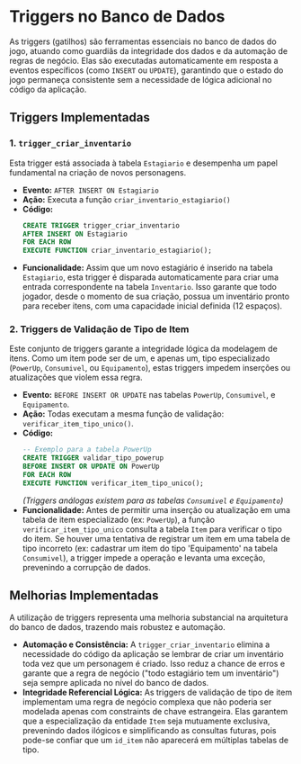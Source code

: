 # Triggers no Banco de Dados

As triggers (gatilhos) são ferramentas essenciais no banco de dados do jogo, atuando como guardiãs da integridade dos dados e da automação de regras de negócio. Elas são executadas automaticamente em resposta a eventos específicos (como `INSERT` ou `UPDATE`), garantindo que o estado do jogo permaneça consistente sem a necessidade de lógica adicional no código da aplicação.

## Triggers Implementadas

### 1. `trigger_criar_inventario`

Esta trigger está associada à tabela `Estagiario` e desempenha um papel fundamental na criação de novos personagens.

-   **Evento:** `AFTER INSERT ON Estagiario`
-   **Ação:** Executa a função `criar_inventario_estagiario()`
-   **Código:**
    ```sql
    CREATE TRIGGER trigger_criar_inventario
    AFTER INSERT ON Estagiario
    FOR EACH ROW
    EXECUTE FUNCTION criar_inventario_estagiario();
    ```
-   **Funcionalidade:** Assim que um novo estagiário é inserido na tabela `Estagiario`, esta trigger é disparada automaticamente para criar uma entrada correspondente na tabela `Inventario`. Isso garante que todo jogador, desde o momento de sua criação, possua um inventário pronto para receber itens, com uma capacidade inicial definida (12 espaços).

### 2. Triggers de Validação de Tipo de Item

Este conjunto de triggers garante a integridade lógica da modelagem de itens. Como um item pode ser de um, e apenas um, tipo especializado (`PowerUp`, `Consumivel`, ou `Equipamento`), estas triggers impedem inserções ou atualizações que violem essa regra.

-   **Evento:** `BEFORE INSERT OR UPDATE` nas tabelas `PowerUp`, `Consumivel`, e `Equipamento`.
-   **Ação:** Todas executam a mesma função de validação: `verificar_item_tipo_unico()`.
-   **Código:**
    ```sql
    -- Exemplo para a tabela PowerUp
    CREATE TRIGGER validar_tipo_powerup
    BEFORE INSERT OR UPDATE ON PowerUp
    FOR EACH ROW
    EXECUTE FUNCTION verificar_item_tipo_unico();
    ```
    *(Triggers análogas existem para as tabelas `Consumivel` e `Equipamento`)*
-   **Funcionalidade:** Antes de permitir uma inserção ou atualização em uma tabela de item especializado (ex: `PowerUp`), a função `verificar_item_tipo_unico` consulta a tabela `Item` para verificar o tipo do item. Se houver uma tentativa de registrar um item em uma tabela de tipo incorreto (ex: cadastrar um item do tipo 'Equipamento' na tabela `Consumivel`), a trigger impede a operação e levanta uma exceção, prevenindo a corrupção de dados.

## Melhorias Implementadas

A utilização de triggers representa uma melhoria substancial na arquitetura do banco de dados, trazendo mais robustez e automação.

-   **Automação e Consistência:** A `trigger_criar_inventario` elimina a necessidade do código da aplicação se lembrar de criar um inventário toda vez que um personagem é criado. Isso reduz a chance de erros e garante que a regra de negócio ("todo estagiário tem um inventário") seja sempre aplicada no nível do banco de dados.
-   **Integridade Referencial Lógica:** As triggers de validação de tipo de item implementam uma regra de negócio complexa que não poderia ser modelada apenas com constraints de chave estrangeira. Elas garantem que a especialização da entidade `Item` seja mutuamente exclusiva, prevenindo dados ilógicos e simplificando as consultas futuras, pois pode-se confiar que um `id_item` não aparecerá em múltiplas tabelas de tipo.